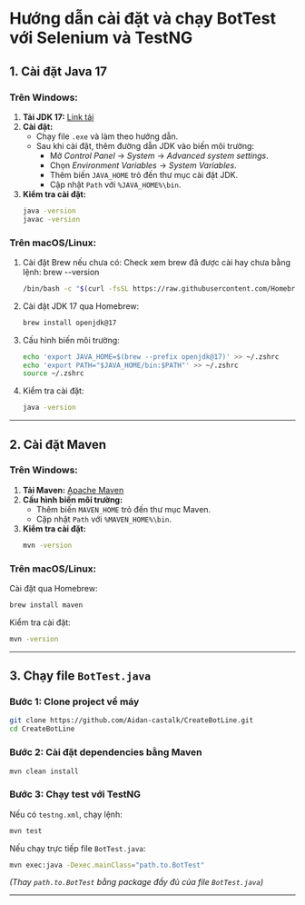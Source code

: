# Hướng dẫn cài đặt và chạy BotTest với Selenium và TestNG

## 1. Cài đặt Java 17

### **Trên Windows:**
1. **Tải JDK 17:** [Link tải](https://jdk.java.net/17/)
2. **Cài đặt:**
    - Chạy file `.exe` và làm theo hướng dẫn.
    - Sau khi cài đặt, thêm đường dẫn JDK vào biến môi trường:
        - Mở *Control Panel* → *System* → *Advanced system settings*.
        - Chọn *Environment Variables* → *System Variables*.
        - Thêm biến `JAVA_HOME` trỏ đến thư mục cài đặt JDK.
        - Cập nhật `Path` với `%JAVA_HOME%\bin`.
3. **Kiểm tra cài đặt:**
   ```sh
   java -version
   javac -version
   ```

### **Trên macOS/Linux:**
1. Cài đặt Brew nếu chưa có:
    Check xem brew đã được cài hay chưa bằng lệnh:
    brew --version
   ```sh
   /bin/bash -c "$(curl -fsSL https://raw.githubusercontent.com/Homebrew/install/HEAD/install.sh)"
   ```
2. Cài đặt JDK 17 qua Homebrew:
   ```sh
   brew install openjdk@17
   ```
3. Cấu hình biến môi trường:
   ```sh
   echo 'export JAVA_HOME=$(brew --prefix openjdk@17)' >> ~/.zshrc
   echo 'export PATH="$JAVA_HOME/bin:$PATH"' >> ~/.zshrc
   source ~/.zshrc
   ```
4. Kiểm tra cài đặt:
   ```sh
   java -version
   ```

---

## 2. Cài đặt Maven

### **Trên Windows:**
1. **Tải Maven:** [Apache Maven](https://maven.apache.org/download.cgi)
2. **Cấu hình biến môi trường:**
    - Thêm biến `MAVEN_HOME` trỏ đến thư mục Maven.
    - Cập nhật `Path` với `%MAVEN_HOME%\bin`.
3. **Kiểm tra cài đặt:**
   ```sh
   mvn -version
   ```

### **Trên macOS/Linux:**
Cài đặt qua Homebrew:
```sh
brew install maven
```
Kiểm tra cài đặt:
```sh
mvn -version
```

---

## 3. Chạy file `BotTest.java`

### **Bước 1: Clone project về máy**
```sh
git clone https://github.com/Aidan-castalk/CreateBotLine.git
cd CreateBotLine
```

### **Bước 2: Cài đặt dependencies bằng Maven**
```sh
mvn clean install
```

### **Bước 3: Chạy test với TestNG**
Nếu có `testng.xml`, chạy lệnh:
```sh
mvn test
```
Nếu chạy trực tiếp file `BotTest.java`:
```sh
mvn exec:java -Dexec.mainClass="path.to.BotTest"
```
*(Thay `path.to.BotTest` bằng package đầy đủ của file `BotTest.java`)*

---



